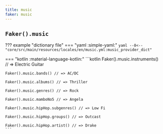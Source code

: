 ```yaml
---
title: music
faker: music
---
```


## `Faker().music`

??? example "dictionary file"
    === "yaml :simple-yaml:"
        ```yaml
        --8<-- "core/src/main/resources/locales/en/music.yml:music_provider_dict"
        ```

=== "kotlin :material-language-kotlin:"
    ```kotlin
    Faker().music.instruments() // => Electric Guitar

    Faker().music.bands() // => AC/DC

    Faker().music.albums() // => Thriller

    Faker().music.genres() // => Rock

    Faker().music.mamboNo5 // => Angela

    Faker().music.hipHop.subgenres() // => Low Fi

    Faker().music.hipHop.groups() // => Outcast

    Faker().music.hipHop.artist() // => Drake
    ```
